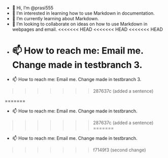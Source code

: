 - 👋 Hi, I’m @prasi555
- 👀 I’m interested in learning how to use Markdown in documentation.
- 🌱 I’m currently learning about Markdown.
- 💞️ I’m looking to collaborate on ideas on how to use Markdown in webpages and email.
<<<<<<< HEAD
<<<<<<< HEAD
  <<<<<<< HEAD
- 📫 How to reach me: Email me. Change made in testbranch 3.
  ==========================================================
- 📫 How to reach me: Email me. Change made in testbranch 3.

>>>>>>> 287637c (added a sentence)
>>>>>>>
>>>>>>
>>>>>
>>>>
>>>
>>
=======
- 📫 How to reach me: Email me. Change made in testbranch.
>>>>>>> 287637c (added a sentence)
=======
- 📫 How to reach me: Email me. Change made in testbranch.
>>>>>>> f7149f3 (second change)

<!---
prasi555/prasi555 is a ✨ special ✨ repository because its `README.md` (this file) appears on your GitHub profile.
You can click the Preview link to take a look at your changes.
--->
